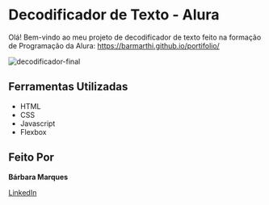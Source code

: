 # Decodificador de Texto - Alura

Olá! Bem-vindo ao meu projeto de decodificador de texto feito na formação de Programação da Alura: https://barmarthi.github.io/portifolio/


![decodificador-final](https://github.com/user-attachments/assets/500116d6-5e24-4ee5-88ef-36c4bcdf712a)


## Ferramentas Utilizadas

- HTML
- CSS
- Javascript
- Flexbox

## Feito Por

**Bárbara Marques**

[LinkedIn](https://www.linkedin.com/in/barbarathimoteo/)
